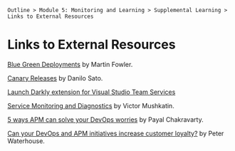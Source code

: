 `Outline > Module 5: Monitoring and Learning > Supplemental Learning > Links to External Resources `

# Links to External Resources #

<a href="https://martinfowler.com/bliki/BlueGreenDeployment.html" title="" target="_blank">Blue Green Deployments</a> by Martin Fowler.

<a href="https://martinfowler.com/bliki/CanaryRelease.html" title="" target="_blank">Canary Releases</a> by Danilo Sato.

<a href="https://launchdarkly.com/microsoft/" title="" target="_blank">Launch Darkly extension for Visual Studio Team Services</a>

<a href="https://azure.microsoft.com/en-us/blog/service-monitoring-and-diagnostics-2/" title="" target="_blank">Service Monitoring and Diagnostics</a> by Victor Mushkatin.

<a href="http://devops.com/2014/10/03/5-ways-apm-can-solve-devops-worries/" title="" target="_blank">5 ways APM can solve your DevOps worries</a> by Payal Chakravarty.

<a href="http://devops.com/2015/03/17/can-devops-apm-initiatives-increase-customer-loyalty/" title="" target="_blank">Can your DevOps and APM initiatives increase customer loyalty?</a> by Peter Waterhouse.

